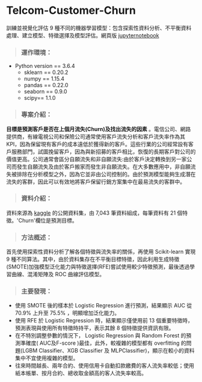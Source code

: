 # Telcom-Customer-Churn
訓練並視覺化評估 9 種不同的機器學習模型：包含探索性資料分析、不平衡資料處理、建立模型、特徵選擇及模型評估。網頁版 [jupyternotebook](https://nbviewer.jupyter.org/github/JHL01/Telcom-Customer-Churn/blob/master/%E9%9B%BB%E4%BF%A1%E5%AE%A2%E6%88%B6%E6%B5%81%E5%A4%B1%28Telco%20Customer%20Churn%29.ipynb)

>### 運作環境：
- Python version == 3.6.4
  - sklearn == 0.20.2
  - numpy == 1.15.4
  - pandas == 0.22.0
  - seaborn == 0.9.0
  - scipy== 1.1.0

>### 專案介紹：
**目標是預測客戶是否在上個月流失(Churn)及找出流失的因素** 。電信公司、網路提供商，有線電視公司和保險公司通常使用客戶流失分析和客戶流失率作為其KPI，因為保留現有客戶的成本遠低於獲得新的客戶。這些行業的公司經常設有客戶服務部門，試圖挽留客戶，因為與新招募的客戶相比，恢復的長期客戶對公司的價值更高。公司通常會區分自願流失和非自願流失:由於客戶決定轉換到另一家公司而發生自願流失及由於客戶搬家而發生非自願流失。在大多數應用中，非自願流失被排除在分析模型之外，因為它並非由公司控制的。由於預測模型能夠生成潛在流失的客群，因此可以有效地將客戶保留行銷方案集中在最易流失的客群中。
>### 資料介紹：
資料來源為 [kaggle](https://www.kaggle.com/blastchar/telco-customer-churn/home) 的公開資料集，由 7,043 筆資料組成，每筆資料有 21 個特徵。'Churn'欄位是預測目標。

>### 方法概述：
首先使用探索性資料分析了解各個特徵與流失率的關係，再使用 Scikit-learn 實現 9 種不同算法。其中，由於資料集存在不平衡目標特徵，因此利用生成特徵(SMOTE)加強模型泛化能力與特徵選擇(RFE)嘗試使用較少特徵預測，最後透過學習曲線、混淆矩陣及 ROC 曲線評估模型。

>### 主要發現：
- 使用 SMOTE 後的樣本於 Logistic Regression 進行預測，結果顯示 AUC 從 70.9% 上升至 75.5% ，明顯增加泛化能力。
- 使用 RFE 於 Logistic Regression 時，結果顯示僅使用前 13 個重要特徵時，預測表現與使用所有特徵時持平，表示其餘 8 個特徵提供資訊有限。
- 在不特別調整參數的情況下， Logistic Regression 與 Random Forest 的預測準確度( AUC及F-score )最佳，此外，較複雜的模型都有 overfitting 的問題(LGBM Classifier、XGB Classifier 及 MLPClassifier)，顯示在較小的資料集中不宜使用複雜的模型。
- 往來時間越長、兩年合約、使用信用卡自動扣款繳費的客人流失率較低；使用紙本帳單、按月合約、總收取金額高的客人流失率較高。
